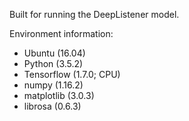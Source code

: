 Built for running the DeepListener model.

Environment information:
* Ubuntu (16.04)
* Python (3.5.2)
* Tensorflow (1.7.0; CPU)
* numpy (1.16.2)
* matplotlib (3.0.3)
* librosa (0.6.3)
